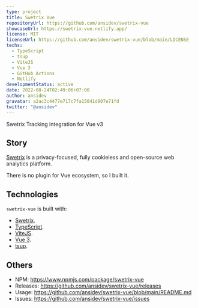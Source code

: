 ```yaml
---
type: project
title: Swetrix Vue
repositoryUrl: https://github.com/ansidev/swetrix-vue
showcaseUrl: https://swetrix-vue.netlify.app/
license: MIT
licenseUrl: https://github.com/ansidev/swetrix-vue/blob/main/LICENSE
techs:
  - TypeScript
  - tsup
  - ViteJS
  - Vue 3
  - GitHub Actions
  - Netlify
developmentStatus: active
date: 2022-08-24T02:49:06+07:00
author: ansidev
gravatar: a2ac3c4477e717c7fa15041d907e71fd
twitter: "@ansidev"
---
```


Swetrix Tracking integration for Vue v3

<!-- more -->

## Story

[Swetrix](https://swetrix.com) is a privacy-focused, fully cookieless and open-source web analytics platform.

There is no plugin for Vue ecosystem, so I built it.

## Technologies

`swetrix-vue` is built with:

- [Swetrix](https://swetrix.com).
- [TypeScript](https://typescriptlang.org).
- [ViteJS](https://vitejs.dev).
- [Vue 3](https://vuejs.org).
- [tsup](https://tsup.egoist.dev).

## Others

- NPM: https://www.npmjs.com/package/swetrix-vue
- Releases: https://github.com/ansidev/swetrix-vue/releases
- Usage: https://github.com/ansidev/swetrix-vue/blob/main/README.md
- Issues: https://github.com/ansidev/swetrix-vue/issues
